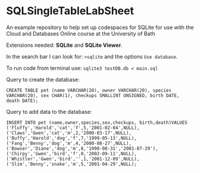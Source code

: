 # SQLSingleTableLabSheet
An example repository to help set up codespaces for SQLite for use with the Cloud and Databases Online course at the University of Bath

Extensions needed: <b>SQLite</b> and <b>SQLite Viewer</b>.

In the search bar I can look for: ```>sqlite``` and the options ```Use database```.


To run code from terminal use: ```sqlite3 testDB.db < main.sql```

Query to create the database:
```
CREATE TABLE pet (name VARCHAR(20), owner VARCHAR(20), species VARCHAR(20), sex CHAR(1), checkups SMALLINT UNSIGNED, birth DATE,
death DATE);
```


Query to add data to the database:<br>
```
INSERT INTO pet (name,owner,species,sex,checkups, birth,death)VALUES ('Fluffy','Harold','cat','f',5,'2001-02-04',NULL),
('Claws','Gwen','cat','m',2,'2000-03-17',NULL),
('Buffy','Harold','dog','f',7,'1999-05-13',NULL),
('Fang','Benny','dog','m',4,'2000-08-27',NULL),
('Bowser','Diane','dog','m',8,'1998-08-31','2001-07-29'),
('Chirpy','Gwen','bird','f',0,'2002-09-11',NULL),
('Whistler','Gwen','bird','',1,'2001-12-09',NULL),
('Slim','Benny','snake','m',5,'2001-04-29',NULL);
```